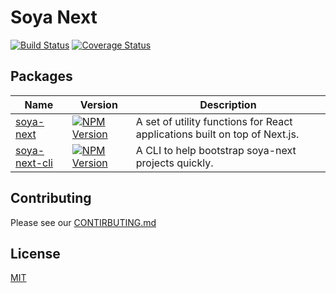 # Soya Next
[![Build Status](https://travis-ci.org/traveloka/soya-next.svg?branch=master)](https://travis-ci.org/traveloka/soya-next)
[![Coverage Status](https://coveralls.io/repos/github/traveloka/soya-next/badge.svg?branch=master)](https://coveralls.io/github/traveloka/soya-next?branch=master)

## Packages
| Name | Version | Description
| ------- | ------- | -----------
| [soya-next](/packages/soya-next) | [![NPM Version](https://img.shields.io/npm/v/soya-next.svg?style=flat-square)](https://www.npmjs.com/package/soya-next) | A set of utility functions for React applications built on top of Next.js.
| [soya-next-cli](/packages/soya-next-cli) | [![NPM Version](https://img.shields.io/npm/v/soya-next-cli.svg?style=flat-square)](https://www.npmjs.com/package/soya-next-cli) | A CLI to help bootstrap soya-next projects quickly.

## Contributing
Please see our [CONTIRBUTING.md](/CONTRIBUTING.md)

## License
[MIT](/LICENSE)
